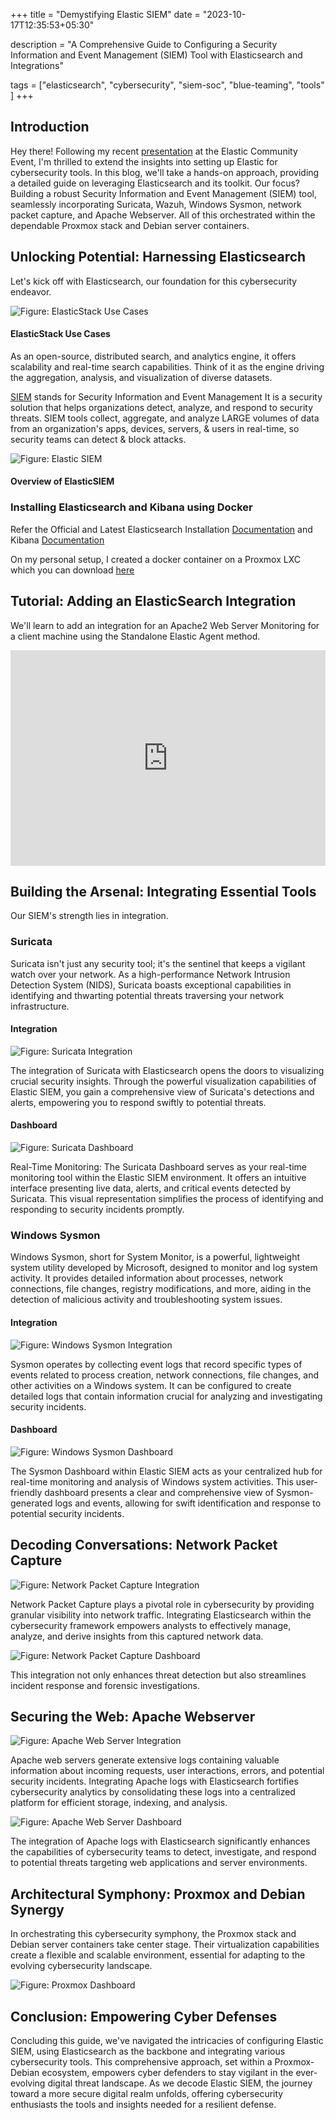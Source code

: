 +++
title = "Demystifying Elastic SIEM"
date = "2023-10-17T12:35:53+05:30"

 description = "A Comprehensive Guide to Configuring a Security Information and Event Management (SIEM) Tool with Elasticsearch and Integrations"

tags = ["elasticsearch", "cybersecurity", "siem-soc", "blue-teaming", "tools" ]
+++

## Introduction

Hey there! Following my recent [presentation](https://auti.dev/talk/elastic-cyber.html) at the Elastic Community Event, I'm thrilled to extend the insights into setting up Elastic for cybersecurity tools. In this blog, we'll take a hands-on approach, providing a detailed guide on leveraging Elasticsearch and its toolkit. Our focus? Building a robust Security Information and Event Management (SIEM) tool, seamlessly incorporating Suricata, Wazuh, Windows Sysmon, network packet capture, and Apache Webserver. All of this orchestrated within the dependable Proxmox stack and Debian server containers.

## Unlocking Potential: Harnessing Elasticsearch

Let's kick off with Elasticsearch, our foundation for this cybersecurity endeavor.

![Figure: ElasticStack Use Cases](https://auti.dev/images/blog/demystifying-elastic-siem/elastic-usecase.png)
#### ElasticStack Use Cases

As an open-source, distributed search, and analytics engine, it offers scalability and real-time search capabilities. Think of it as the engine driving the aggregation, analysis, and visualization of diverse datasets.

[SIEM](https://www.elastic.co/security/siem) stands for Security Information and Event Management  It is a security solution that helps organizations detect, analyze, and respond to security threats. SIEM tools collect, aggregate, and analyze LARGE volumes of data from an organization's apps, devices, servers, & users in real-time, so security teams can detect & block attacks.

![Figure: Elastic SIEM](https://auti.dev/images/blog/demystifying-elastic-siem/elastic-siem.png)
#### Overview of ElasticSIEM


### Installing Elasticsearch and Kibana using Docker

Refer the Official and Latest Elasticsearch Installation [Documentation](https://www.elastic.co/guide/en/elasticsearch/reference/current/docker.html) and Kibana [Documentation](https://www.elastic.co/guide/en/kibana/current/docker.html)

On my personal setup, I created a docker container on a Proxmox LXC which you can download [here](https://drive.google.com/drive/u/0/folders/1M-9qPvdHuzvPfYbTZ8KOtgQ8vltnrFIM)

## Tutorial: Adding an ElasticSearch Integration

We'll learn to add an integration for an Apache2 Web Server Monitoring for a client machine using the Standalone Elastic Agent method.

<iframe style="align: center" src="https://docs.google.com/presentation/d/e/2PACX-1vR_cUt2Yd1uTqRjYLFaPDMHoc0reBWPF_BYg6Ns1_NH2HEszQGHquApPaxWYWGRqYYmgq8OWcKYq2XP/embed?start=false&loop=false" frameborder="0" width="100%" height="345" allowfullscreen="true" mozallowfullscreen="true" webkitallowfullscreen="true"></iframe>

## Building the Arsenal: Integrating Essential Tools

Our SIEM's strength lies in integration. 

### Suricata

Suricata isn't just any security tool; it's the sentinel that keeps a vigilant watch over your network. As a high-performance Network Intrusion Detection System (NIDS), Suricata boasts exceptional capabilities in identifying and thwarting potential threats traversing your network infrastructure.

#### Integration

![Figure: Suricata Integration](https://auti.dev/images/blog/demystifying-elastic-siem/suricata-1.png)

The integration of Suricata with Elasticsearch opens the doors to visualizing crucial security insights. Through the powerful visualization capabilities of Elastic SIEM, you gain a comprehensive view of Suricata's detections and alerts, empowering you to respond swiftly to potential threats.

#### Dashboard

![Figure: Suricata Dashboard](https://auti.dev/images/blog/demystifying-elastic-siem/suricata-2.png)

Real-Time Monitoring: The Suricata Dashboard serves as your real-time monitoring tool within the Elastic SIEM environment. It offers an intuitive interface presenting live data, alerts, and critical events detected by Suricata. This visual representation simplifies the process of identifying and responding to security incidents promptly.

### Windows Sysmon 

Windows Sysmon, short for System Monitor, is a powerful, lightweight system utility developed by Microsoft, designed to monitor and log system activity. It provides detailed information about processes, network connections, file changes, registry modifications, and more, aiding in the detection of malicious activity and troubleshooting system issues.

#### Integration

![Figure: Windows Sysmon Integration](https://auti.dev/images/blog/demystifying-elastic-siem/sysmon-1.png)

Sysmon operates by collecting event logs that record specific types of events related to process creation, network connections, file changes, and other activities on a Windows system. It can be configured to create detailed logs that contain information crucial for analyzing and investigating security incidents.

#### Dashboard

![Figure: Windows Sysmon Dashboard](https://auti.dev/images/blog/demystifying-elastic-siem/sysmon-2.png)

The Sysmon Dashboard within Elastic SIEM acts as your centralized hub for real-time monitoring and analysis of Windows system activities. This user-friendly dashboard presents a clear and comprehensive view of Sysmon-generated logs and events, allowing for swift identification and response to potential security incidents.

## Decoding Conversations: Network Packet Capture

![Figure: Network Packet Capture Integration](https://auti.dev/images/blog/demystifying-elastic-siem/npc-1.png)

Network Packet Capture plays a pivotal role in cybersecurity by providing granular visibility into network traffic. Integrating Elasticsearch within the cybersecurity framework empowers analysts to effectively manage, analyze, and derive insights from this captured network data. 

![Figure: Network Packet Capture Dashboard](https://auti.dev/images/blog/demystifying-elastic-siem/npc-2.png)

This integration not only enhances threat detection but also streamlines incident response and forensic investigations.

## Securing the Web: Apache Webserver

![Figure: Apache Web Server Integration](https://auti.dev/images/blog/demystifying-elastic-siem/apacheweb-1.png)

Apache web servers generate extensive logs containing valuable information about incoming requests, user interactions, errors, and potential security incidents. Integrating Apache logs with Elasticsearch fortifies cybersecurity analytics by consolidating these logs into a centralized platform for efficient storage, indexing, and analysis.

![Figure: Apache Web Server Dashboard](https://auti.dev/images/blog/demystifying-elastic-siem/apacheweb-2.png)

The integration of Apache logs with Elasticsearch significantly enhances the capabilities of cybersecurity teams to detect, investigate, and respond to potential threats targeting web applications and server environments.

## Architectural Symphony: Proxmox and Debian Synergy

In orchestrating this cybersecurity symphony, the Proxmox stack and Debian server containers take center stage. Their virtualization capabilities create a flexible and scalable environment, essential for adapting to the evolving cybersecurity landscape.

![Figure: Proxmox Dashboard](https://auti.dev/images/blog/demystifying-elastic-siem/pxmx-1.png)

## Conclusion: Empowering Cyber Defenses

Concluding this guide, we've navigated the intricacies of configuring Elastic SIEM, using Elasticsearch as the backbone and integrating various cybersecurity tools. This comprehensive approach, set within a Proxmox-Debian ecosystem, empowers cyber defenders to stay vigilant in the ever-evolving digital threat landscape. As we decode Elastic SIEM, the journey toward a more secure digital realm unfolds, offering cybersecurity enthusiasts the tools and insights needed for a resilient defense.